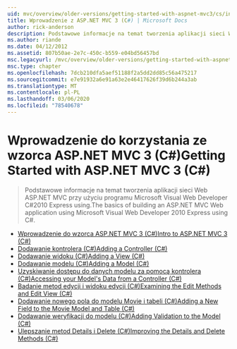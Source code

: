 ```yaml
---
uid: mvc/overview/older-versions/getting-started-with-aspnet-mvc3/cs/index
title: Wprowadzenie z ASP.NET MVC 3 (C#) | Microsoft Docs
author: rick-anderson
description: Podstawowe informacje na temat tworzenia aplikacji sieci Web ASP.NET MVC przy użyciu programu Microsoft Visual Web Developer C#2010 Express using.
ms.author: riande
ms.date: 04/12/2012
ms.assetid: 807b50ae-2e7c-450c-b559-e04bd56457bd
msc.legacyurl: /mvc/overview/older-versions/getting-started-with-aspnet-mvc3/cs
msc.type: chapter
ms.openlocfilehash: 7dcb210dfa5aef51188f2a5dd2dd85c56a475217
ms.sourcegitcommit: e7e91932a6e91a63e2e46417626f39d6b244a3ab
ms.translationtype: MT
ms.contentlocale: pl-PL
ms.lasthandoff: 03/06/2020
ms.locfileid: "78540678"
---
```

# <a name="getting-started-with-aspnet-mvc-3-c"></a><span data-ttu-id="06851-103">Wprowadzenie do korzystania ze wzorca ASP.NET MVC 3 (C#)</span><span class="sxs-lookup"><span data-stu-id="06851-103">Getting Started with ASP.NET MVC 3 (C#)</span></span>

> <span data-ttu-id="06851-104">Podstawowe informacje na temat tworzenia aplikacji sieci Web ASP.NET MVC przy użyciu programu Microsoft Visual Web Developer C#2010 Express using.</span><span class="sxs-lookup"><span data-stu-id="06851-104">The basics of building an ASP.NET MVC Web application using Microsoft Visual Web Developer 2010 Express using C#.</span></span>

- [<span data-ttu-id="06851-105">Wprowadzenie do wzorca ASP.NET MVC 3 (C#)</span><span class="sxs-lookup"><span data-stu-id="06851-105">Intro to ASP.NET MVC 3 (C#)</span></span>](intro-to-aspnet-mvc-3.md)
- [<span data-ttu-id="06851-106">Dodawanie kontrolera (C#)</span><span class="sxs-lookup"><span data-stu-id="06851-106">Adding a Controller (C#)</span></span>](adding-a-controller.md)
- [<span data-ttu-id="06851-107">Dodawanie widoku (C#)</span><span class="sxs-lookup"><span data-stu-id="06851-107">Adding a View (C#)</span></span>](adding-a-view.md)
- [<span data-ttu-id="06851-108">Dodawanie modelu (C#)</span><span class="sxs-lookup"><span data-stu-id="06851-108">Adding a Model (C#)</span></span>](adding-a-model.md)
- [<span data-ttu-id="06851-109">Uzyskiwanie dostępu do danych modelu za pomocą kontrolera (C#)</span><span class="sxs-lookup"><span data-stu-id="06851-109">Accessing your Model's Data from a Controller (C#)</span></span>](accessing-your-models-data-from-a-controller.md)
- [<span data-ttu-id="06851-110">Badanie metod edycji i widoku edycji (C#)</span><span class="sxs-lookup"><span data-stu-id="06851-110">Examining the Edit Methods and Edit View (C#)</span></span>](examining-the-edit-methods-and-edit-view.md)
- [<span data-ttu-id="06851-111">Dodawanie nowego pola do modelu Movie i tabeli (C#)</span><span class="sxs-lookup"><span data-stu-id="06851-111">Adding a New Field to the Movie Model and Table (C#)</span></span>](adding-a-new-field.md)
- [<span data-ttu-id="06851-112">Dodawanie weryfikacji do modelu (C#)</span><span class="sxs-lookup"><span data-stu-id="06851-112">Adding Validation to the Model (C#)</span></span>](adding-validation-to-the-model.md)
- [<span data-ttu-id="06851-113">Ulepszanie metod Details i Delete (C#)</span><span class="sxs-lookup"><span data-stu-id="06851-113">Improving the Details and Delete Methods (C#)</span></span>](improving-the-details-and-delete-methods.md)
